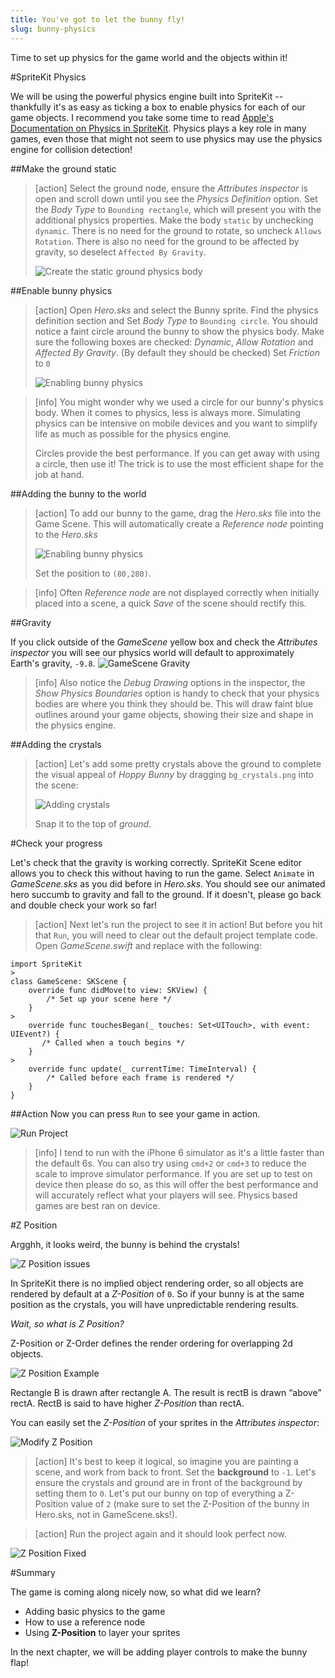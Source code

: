 ```yaml
---
title: You've got to let the bunny fly!
slug: bunny-physics
---
```


Time to set up physics for the game world and the objects within it!

#SpriteKit Physics

We will be using the powerful physics engine built into SpriteKit -- thankfully it's as easy as ticking a box to enable physics for each of our game objects.
I recommend you take some time to read [Apple's Documentation on Physics in SpriteKit](https://developer.apple.com/library/ios/documentation/GraphicsAnimation/Conceptual/SpriteKit_PG/Physics/Physics.html#//apple_ref/doc/uid/TP40013043-CH6-SW1). Physics plays a key role in many games, even those that might not seem to use physics may use the physics engine for collision detection!

##Make the ground static

> [action]
> Select the ground node, ensure the *Attributes inspector* is open and scroll down until you see the *Physics Definition* option.
> Set the *Body Type* to `Bounding rectangle`, which will present you with the additional physics properties.
> Make the body `static` by unchecking `dynamic`. There is no need for the ground to rotate, so uncheck `Allows Rotation`. There is also no need for the ground to be affected by gravity, so deselect `Affected By Gravity`.
>
> ![Create the static ground physics body](../Tutorial-Images/xcode_ground_physics.png)
>

##Enable bunny physics

> [action]
> Open *Hero.sks* and select the Bunny sprite. Find the physics definition section and Set *Body Type* to `Bounding circle`.
> You should notice a faint circle around the bunny to show the physics body.
> Make sure the following boxes are checked: *Dynamic*, *Allow Rotation* and *Affected By Gravity*. (By default they should be checked)
> Set *Friction* to `0`
>
> ![Enabling bunny physics](../Tutorial-Images/xcode_hero_physics.png)
>

<!--  -->

> [info]
> You might wonder why we used a circle for our bunny's physics body. When it comes to physics, less is always more. Simulating physics can be intensive on mobile devices and you want to simplify life as much as possible for the physics engine.
> 
> Circles provide the best performance. If you can get away with using a circle, then use it! The trick is to use the most efficient shape for the job at hand.
>

##Adding the bunny to the world

> [action]
> To add our bunny to the game, drag the *Hero.sks* file into the Game Scene. This will automatically create a *Reference node* pointing to the *Hero.sks*
>
> ![Enabling bunny physics](../Tutorial-Images/xcode_add_reference_node_hero.png)
>
> Set the position to `(80,280)`.

<!--  -->

> [info]
> Often *Reference node* are not displayed correctly when initially placed into a scene, a quick *Save* of the scene should rectify this.

##Gravity

If you click outside of the *GameScene* yellow box and check the *Attributes inspector* you will see our physics world will default to approximately Earth's gravity, `-9.8`.
![GameScene Gravity](../Tutorial-Images/xcode_gamescene_gravity.png)

> [info]
> Also notice the *Debug Drawing* options in the inspector, the *Show Physics Boundaries* option is handy to check that your physics bodies are where you think they should be. This will draw faint blue outlines around your game objects, showing their size and shape in the physics engine.

##Adding the crystals

> [action]
> Let's add some pretty crystals above the ground to complete the visual appeal of *Hoppy Bunny* by dragging `bg_crystals.png` into the scene:
>
> ![Adding crystals](../Tutorial-Images/xcode_add_crystals.png)
>
> Snap it to the top of *ground*.


#Check your progress

Let's check that the gravity is working correctly. SpriteKit Scene editor allows you to check this without having to run the game. Select `Animate` in *GameScene.sks* as you did before in *Hero.sks*. You should see our animated hero succumb to gravity and fall to the ground. If it doesn't, please go back and double check your work so far!

> [action]
> Next let's run the project to see it in action! But before you hit that `Run`, you will need to clear out the default project template code.
> Open *GameScene.swift* and replace with the following:
>
```
import SpriteKit
>
class GameScene: SKScene {
    override func didMove(to view: SKView) {
        /* Set up your scene here */
    }
>
    override func touchesBegan(_ touches: Set<UITouch>, with event: UIEvent?) {
       /* Called when a touch begins */
    }
>
    override func update(_ currentTime: TimeInterval) {
        /* Called before each frame is rendered */
    }
}
```
>

##Action
Now you can press `Run` to see your game in action.

![Run Project](../Tutorial-Images/xcode_select_simulator.png)

> [info]
> I tend to run with the iPhone 6 simulator as it's a little faster than the default 6s. You can also try using `cmd+2` or `cmd+3` to reduce the scale to improve simulator performance.
> If you are set up to test on device then please do so, as this will offer the best performance and will accurately reflect what your players will see. Physics based games are best ran on device.

#Z Position

Argghh, it looks weird, the bunny is behind the crystals!

![Z Position issues](../Tutorial-Images/simulator_zorder_before.png)

In SpriteKit there is no implied object rendering order, so all objects are rendered by default at a *Z-Position* of `0`. So if your bunny is at the same position as the crystals, you will have unpredictable rendering results.

*Wait, so what is Z Position?*

Z-Position or Z-Order defines the render ordering for overlapping 2d objects.

![Z Position Example](../Tutorial-Images/zorder.png)

Rectangle B is drawn after rectangle A. The result is rectB is drawn “above” rectA. RectB is said to have higher *Z-Position* than rectA.

You can easily set the *Z-Position* of your sprites in the *Attributes inspector*:

![Modify Z Position](../Tutorial-Images/xcode_zorder_modify.png)

> [action]
> It's best to keep it logical, so imagine you are painting a scene, and work from back to front. Set the **background** to `-1`. Let's ensure the crystals and ground are in front of the background by setting them to `0`. Let's put our bunny on top of everything a Z-Position value of `2` (make sure to set the Z-Position of the bunny in Hero.sks, not in GameScene.sks!).

<!-- html comment to break boxes -->

> [action]
> Run the project again and it should look perfect now.

![Z Position Fixed](../Tutorial-Images/xcode_zorder_fixed.png)

#Summary

The game is coming along nicely now, so what did we learn?

- Adding basic physics to the game
- How to use a reference node
- Using **Z-Position** to layer your sprites

In the next chapter, we will be adding player controls to make the bunny flap!
